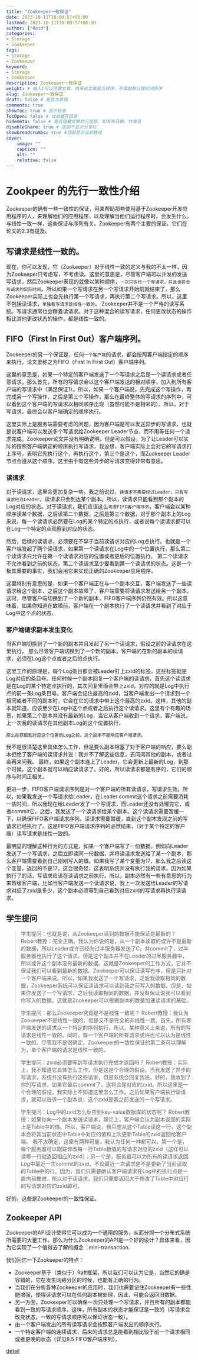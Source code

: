 ```yaml
---
title: "Zookeeper一致保证"
date: 2023-10-11T18:00:57+08:00
lastmod: 2023-10-11T18:00:57+08:00
author: ["Reid"]
categories: 
- Storage
- Zookeeper
tags: 
- Storage
- Zookeeper
keyword:
- Storage
- Zookeeper
description: Zookeeper一致保证
weight: # 输入1可以顶置文章，用来给文章展示排序，不填就默认按时间排序
slug: Zookeeper一致保证
draft: false # 是否为草稿
comments: true
showToc: true # 显示目录
TocOpen: false # 自动展开目录
hidemeta: false # 是否隐藏文章的元信息，如发布日期、作者等
disableShare: true # 底部不显示分享栏
showbreadcrumbs: true #顶部显示当前路径
cover:
    image: ""
    caption: ""
    alt: ""
    relative: false
---
```

# Zookpeer 的先行一致性介绍
Zookeeper的确有一些一致性的保证，用来帮助那些使用基于Zookeeper开发应用程序的人，来理解他们的应用程序，以及理解当他们运行程序时，会发生什么。与线性一致一样，这些保证与序列有关。Zookeeper有两个主要的保证，它们在论文的2.3有提及。

## 写请求是线性一致的。

现在，你可以发现，它（Zookeeper）对于线性一致的定义与我的不太一样，因为Zookeeper只考虑写，不考虑读。这里的意思是，尽管客户端可以并发的发送写请求，然后Zookeeper表现的就像以某种顺序，`一次只执行一个写请求，并且也符合写请求的实际时间`。所以如果一个写请求在另一个写请求开始前就结束了，那么Zookeeper实际上也会先执行第一个写请求，再执行第二个写请求。所以，这里不包括读请求，`单独看写请求是线性一致的`。
Zookeeper并不是一个严格的读写系统。写请求通常也会跟着读请求。对于这种混合的读写请求，任何更改状态的操作相比其他更改状态的操作，都是线性一致的。

## FIFO（First In First Out）客户端序列。
Zookeeper的另一个保证是，任何`一个客户端`的请求，都会按照客户端指定的顺序来执行，论文里称之为FIFO（First In First Out）客户端序列。

这里的意思是，如果一个特定的客户端发送了一个写请求之后是一个读请求或者任意请求，那么首先，所有的写请求会以这个客户端发送的相对顺序，加入到所有客户端的写请求中（满足保证1）。所以，如果一个客户端说，先完成这个写操作，再完成另一个写操作，之后是第三个写操作，那么在最终整体的写请求的序列中，可以看到这个客户端的写请求以相同顺序出现（虽然可能不是相邻的）。所以，对于写请求，最终会以客户端确定的顺序执行。

这里实际上是服务端需要考虑的问题，因为客户端是可以发送异步的写请求，也就是说客户端可以发送多个写请求给Zookeeper Leader节点，而不用等任何一个请求完成。Zookeeper论文并没有明确说明，但是可以假设，为了让Leader可以实际的按照客户端确定的顺序执行写请求，我设想，客户端实际上会对它的写请求打上序号，表明它先执行这个，再执行这个，第三个是这个，而Zookeeper Leader节点会遵从这个顺序。这里由于有这些异步的写请求变得非常有意思。

### 读请求
对于读请求，这里会更加复杂一些。我之前说过，`读请求不需要经过Leader，只有写请求经过Leader`，读请求只会到达某个副本。所以，读请求只能看到那个副本的Log对应的状态。对于读请求，我们应该这么`考虑FIFO客户端序列`，客户端会以某种顺序读某个数据，之后读第二个数据，之后是第三个数据，对于那个副本上的Log来说，每一个读请求必然要在Log的某个特定的点执行，或者说每个读请求都可以在Log一个特定的点观察到对应的状态。

然后，后续的读请求，必须要在不早于当前读请求对应的Log点执行。也就是一个客户端发起了两个读请求，如果第一个读请求在Log中的一个位置执行，那么第二个读请求只允许在第一个读请求对应的位置或者更后的位置执行。
第二个读请求不允许看到之前的状态，第二个读请求至少要看到第一个读请求的状态。这是一个极其重要的事实，我们会用它来实现正确的Zookeeper应用程序。

这里特别有意思的是，如果一个客户端正在与一个副本交互，客户端发送了一些读请求给这个副本，之后这个副本故障了，客户端需要将读请求发送给另一个副本。这时，尽管客户端切换到了一个新的副本，FIFO客户端序列仍然有效。所以这意味着，如果你知道在故障前，客户端在一个副本执行了一个读请求并看到了对应于Log中这个点的状态，

### 客户端请求副本发生变化
当客户端切换到了一个新的副本并且发起了另一个读请求，假设之前的读请求在这里执行，
那么尽管客户端切换到了一个新的副本，客户端的在新的副本的读请求，必须在Log这个点或者之后的点执行。

这里工作的原理是，每个Log条目都会被Leader打上zxid的标签，这些标签就是Log对应的条目号。任何时候一个副本回复一个客户端的读请求，首先这个读请求是在Log的某个特定点执行的，其次回复里面会带上zxid，对应的就是Log中执行点的前一条Log条目号。客户端会记住最高的zxid，当客户端发出一个请求到一个相同或者不同的副本时，它会在它的请求中带上这个最高的zxid。这样，其他的副本就知道，应该至少在Log中这个点或者之后执行这个读请求。这里有个有趣的场景，如果第二个副本并没有最新的Log，当它从客户端收到一个请求，客户端说，上一次我的读请求在其他副本Log的这个位置执行，

`那么在获取到对应这个位置的Log之前，这个副本不能响应客户端请求。`

我不是很清楚这里具体怎么工作，但是要么副本阻塞了对于客户端的响应，要么副本拒绝了客户端的读请求并说：我并不了解这些信息，去问问其他的副本，或者过会再来问我。
最终，如果这个副本连上了Leader，它会更新上最新的Log，到那个时候，这个副本就可以响应读请求了。好的，所以读请求都是有序的，它们的顺序与时间正相关。

更进一步，FIFO客户端请求序列是对一个客户端的所有读请求，写请求生效。所以，如果我发送一个写请求给Leader，在Leader commit这个请求之前需要消耗一些时间，所以我现在给Leader发了一个写请求，而Leader还没有处理完它，或者commit它。之后，我发送了一个读请求给某个副本。这个读请求需要暂缓一下，以确保FIFO客户端请求序列。读请求需要暂缓，直到这个副本发现之前的写请求已经执行了。这是FIFO客户端请求序列的必然结果，（对于某个特定的客户端）读写请求是线性一致的。

最明显的理解这种行为的方式是，如果一个客户端写了一份数据，例如向Leader发送了一个写请求，之后立即读同一份数据，并将读请求发送给了某一个副本，那么客户端需要看到自己刚刚写入的值。如果我写了某个变量为17，那么我之后读这个变量，返回的不是17，这会很奇怪，这表明系统并没有执行我的请求。因为如果执行了的话，写请求应该在读请求之前执行。所以，副本必然有一些有意思的行为来暂缓客户端，比如当客户端发送一个读请求说，我上一次发送给Leader的写请求对应了zxid是多少，这个副本必须等到自己看到对应zxid的写请求再执行读请求。

## 学生提问
> 学生提问：也就是说，从Zookeeper读到的数据不能保证是最新的？
> Robert教授：完全正确。我认为你说的是，从一个副本读取的或许不是最新的数据，所以Leader或许已经向过半服务器发送了C，并commit了，过半服务器也执行了这个请求。但是这个副本并不在Leader的过半服务器中，所以或许这个副本没有最新的数据。这就是Zookeeper的工作方式，它并不保证我们可以看到最新的数据。Zookeeper可以保证读写有序，但是只针对一个客户端来说。所以，如果我发送了一个写请求，之后我读取相同的数据，Zookeeper系统可以保证读请求可以读到我之前写入的数据。但是，如果你发送了一个写请求，之后我读取相同的数据，并没有保证说我可以看到你写入的数据。这就是Zookeeper可以根据副本的数量加速读请求的基础。

> 学生提问：那么Zookeeper究竟是不是线性一致呢？
> Robert教授：我认为Zookeeper不是线性一致的，但是又不是完全的非线性一致。首先，所有客户端发送的请求以一个特定的序列执行，所以，某种意义上来说，所有的写请求是线性一致的。同时，每一个客户端的所有请求或许也可以认为是线性一致的。尽管我不是很确定，Zookeeper的一致性保证的第二条可以理解为，单个客户端的请求是线性一致的。

> 学生提问：zxid必须要等到写请求执行完成才返回吗？
> Robert教授：实际上，我不知道它具体怎么工作，但是这是个合理的假设。当我发送了异步的写请求，系统并没有执行这些请求，但是系统会回复我说，好的，我收到了你的写请求，如果它最后commit了，这将会是对应的zxid。所以这里是一个合理的假设，我实际上不知道这里怎么工作。之后如果客户端执行读请求，就可以告诉一个副本说，这个zxid是我之前发送的一个写请求。

> 学生提问：Log中的zxid怎么反应到key-value数据库的状态呢？
> Robert教授：如果你向一个副本发送读请求，理论上，客户端会认为副本返回的实际上是Table中的值。所以，客户端说，我只想从这个Table读这一行，这个副本会将其当前状态中Table中对应的值和上次更新Table的zxid返回给客户端。
> 我不太确定，这里有两种可能，我认为任何一种都可以。第一个是，每个服务器可以跟踪修改每一行Table数值的写请求对应的zxid（这样可以读哪一行就返回相应的zxid）；另一个是，服务器可以为所有的读请求返回Log中最近一次commit的zxid，不论最近一次请求是不是更新了当前读取的Table中的行。因为，我们只需要确认客户端请求在Log中的执行点是一直向前推进，所以对于读请求，我们只需要返回大于修改了Table中对应行的写请求对应的zxid即可。

好的，这些是Zookeeper的一致性保证。

## Zookeeper API
Zookeeper的API设计使得它可以成为一个通用的服务，从而分担一个分布式系统所需要的大量工作。那么为什么Zookeeper的API是一个好的设计？具体来看，因为它实现了一个值得去了解的概念：mini-transaction.

我们回忆一下Zookeeper的特点：
- Zookeeper基于（类似于）Raft框架，所以我们可以认为它是，当然它的确是容错的，它在发生网络分区的时候，也能有正确的行为。
- 当我们在分析各种Zookeeper的应用时，我们也需要记住Zookeeper有一些性能增强，使得读请求可以在任何副本被处理，因此，可能会返回旧数据。
- 另一方面，Zookeeper可以确保一次只处理一个写请求，并且所有的副本都能看到一致的写请求顺序。这样，所有副本的状态才能保证是一致的（写请求会改变状态，一致的写请求顺序可以保证状态一致）。
- 由一个客户端发出的所有读写请求会按照客户端发出的顺序执行。
- 一个特定客户端的连续请求，后来的请求总是能看到相比较于前一个请求相同或者更晚的状态（详见8.5 FIFO客户端序列）。

[detail](https://mit-public-courses-cn-translatio.gitbook.io/mit6-824/lecture-09-more-replication-craq/9.1-zookeeper-api)